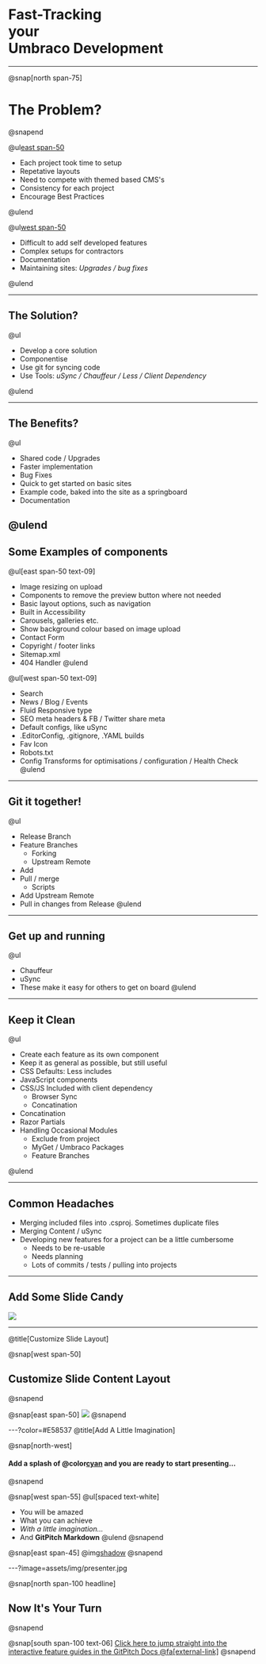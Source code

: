 # Fast-Tracking<br/>your<br/>Umbraco Development

---

@snap[north span-75]
# The Problem?
@snapend

@ul[east span-50](false)

- Each project took time to setup
- Repetative layouts
- Need to compete with themed based CMS's
- Consistency for each project
- Encourage Best Practices

@ulend

@ul[west span-50 ](false)

- Difficult to add self developed features
- Complex setups for contractors
- Documentation
- Maintaining sites: *Upgrades / bug fixes*

@ulend

---

## The Solution?

@ul

- Develop a core solution
- Componentise
- Use git for syncing code
- Use Tools: *uSync / Chauffeur / Less / Client Dependency*

@ulend

---

## The Benefits?

@ul

- Shared code / Upgrades
- Faster implementation
- Bug Fixes
- Quick to get started on basic sites
- Example code, baked into the site as a springboard
- Documentation

@ulend
---

## Some Examples of components

@ul[east span-50 text-09]
- Image resizing on upload
- Components to remove the preview button where not needed
- Basic layout options, such as navigation
- Built in Accessibility
- Carousels, galleries etc.
- Show background colour based on image upload
- Contact Form
- Copyright / footer links
- Sitemap.xml
- 404 Handler
@ulend

@ul[west span-50 text-09]
- Search
- News / Blog / Events
- Fluid Responsive type
- SEO meta headers & FB / Twitter share meta
- Default configs, like uSync
- .EditorConfig, .gitignore, .YAML builds
- Fav Icon
- Robots.txt
- Config Transforms for optimisations / configuration / Health Check
@ulend

---

## Git it together!

@ul
- Release Branch
- Feature Branches
    - Forking
    - Upstream Remote
- Add
- Pull / merge
    - Scripts
- Add Upstream Remote
- Pull in changes from Release
@ulend

---

## Get up and running

@ul
- Chauffeur 
- uSync
- These make it easy for others to get on board
@ulend

---

## Keep it Clean

@ul

- Create each feature as its own component
- Keep it as general as possible, but still useful
- CSS Defaults: Less includes
- JavaScript components
- CSS/JS Included with client dependency
    - Browser Sync
    - Concatination
- Concatination
- Razor Partials
- Handling Occasional Modules
    - Exclude from project
    - MyGet / Umbraco Packages
    - Feature Branches

@ulend

---

## Common Headaches

- Merging included files into .csproj. Sometimes duplicate files
- Merging Content / uSync
- Developing new features for a project can be a little cumbersome
    - Needs to be re-usable
    - Needs planning
    - Lots of commits / tests / pulling into projects

---

## Add Some Slide Candy

![](assets/img/presentation.png)

---
@title[Customize Slide Layout]

@snap[west span-50]
## Customize Slide Content Layout
@snapend

@snap[east span-50]
![](assets/img/presentation.png)
@snapend

---?color=#E58537
@title[Add A Little Imagination]

@snap[north-west]
#### Add a splash of @color[cyan](**color**) and you are ready to start presenting...
@snapend

@snap[west span-55]
@ul[spaced text-white]
- You will be amazed
- What you can achieve
- *With a little imagination...*
- And **GitPitch Markdown**
@ulend
@snapend

@snap[east span-45]
@img[shadow](assets/img/conference.png)
@snapend

---?image=assets/img/presenter.jpg

@snap[north span-100 headline]
## Now It's Your Turn
@snapend

@snap[south span-100 text-06]
[Click here to jump straight into the interactive feature guides in the GitPitch Docs @fa[external-link]](https://gitpitch.com/docs/getting-started/tutorial/)
@snapend
